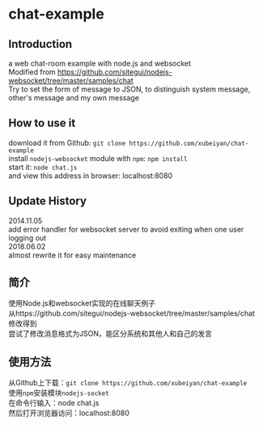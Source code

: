 chat-example
============

## Introduction

a web chat-room example with node.js and websocket   
Modified from https://github.com/sitegui/nodejs-websocket/tree/master/samples/chat    
Try to set the form of message to JSON, to distinguish system message, other's message and my own message   

## How to use it

download it from Github: `git clone https://github.com/xubeiyan/chat-example`    
install `nodejs-websocket` module with `npm`: `npm install`    
start it: `node chat.js`    
and view this address in browser: localhost:8080   
 
## Update History

2014.11.05     
add error handler for websocket server to avoid exiting when one user logging out    
2018.06.02     
almost rewrite it for easy maintenance
    
## 简介

使用Node.js和websocket实现的在线聊天例子    
从https://github.com/sitegui/nodejs-websocket/tree/master/samples/chat 修改得到    
尝试了修改消息格式为JSON，能区分系统和其他人和自己的发言    

## 使用方法
从Github上下载：`git clone https://github.com/xubeiyan/chat-example`    
使用`npm`安装模块`nodejs-socket`    
在命令行输入：node chat.js   
然后打开浏览器访问：localhost:8080    



